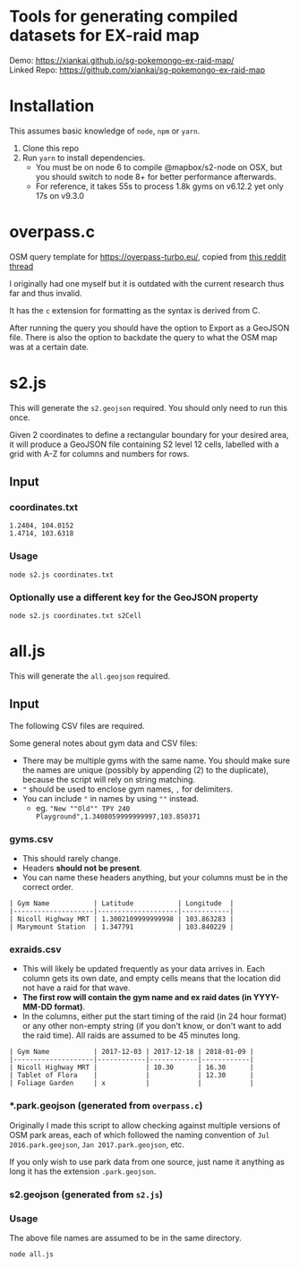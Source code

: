 # Tools for generating compiled datasets for EX-raid map
Demo: https://xiankai.github.io/sg-pokemongo-ex-raid-map/  
Linked Repo: https://github.com/xiankai/sg-pokemongo-ex-raid-map

# Installation
This assumes basic knowledge of `node`, `npm` or `yarn`.

1. Clone this repo
2. Run `yarn` to install dependencies. 
    - You must be on node 6 to compile @mapbox/s2-node on OSX, but you should switch to node 8+ for better performance afterwards.
    - For reference, it takes 55s to process 1.8k gyms on v6.12.2 yet only 17s on v9.3.0

# overpass.c
OSM query template for https://overpass-turbo.eu/, copied from [this reddit thread](https://www.reddit.com/r/TheSilphRoad/comments/7pq1cx/how_i_created_a_map_of_potential_exraids_and_how/)

I originally had one myself but it is outdated with the current research thus far and thus invalid.

It has the `c` extension for formatting as the syntax is derived from C.

After running the query you should have the option to Export as a GeoJSON file. There is also the option to backdate the query to what the OSM map was at a certain date.

# s2.js
This will generate the `s2.geojson` required. You should only need to run this once.

Given 2 coordinates to define a rectangular boundary for your desired area, it will produce a GeoJSON file containing S2 level 12 cells, labelled with a grid with A-Z for columns and numbers for rows.

## Input

### coordinates.txt
```
1.2404, 104.0152
1.4714, 103.6318
```

### Usage
`node s2.js coordinates.txt`

### Optionally use a different key for the GeoJSON property
`node s2.js coordinates.txt s2Cell`

# all.js
This will generate the `all.geojson` required.

## Input
The following CSV files are required. 

Some general notes about gym data and CSV files:
- There may be multiple gyms with the same name. You should make sure the names are unique (possibly by appending (2) to the duplicate), because the script will rely on string matching.
- `"` should be used to enclose gym names, `,` for delimiters.
- You can include `"` in names by using `""` instead.
    - eg. `"New ""Old"" TPY 240 Playground",1.3408059999999997,103.850371`

### gyms.csv
- This should rarely change.
- Headers **should not be present**.
- You can name these headers anything, but your columns must be in the correct order.
```
| Gym Name           | Latitude           | Longitude  |
|--------------------|--------------------|------------|
| Nicoll Highway MRT | 1.3002109999999998 | 103.863283 |
| Marymount Station  | 1.347791           | 103.840229 |
```

### exraids.csv
- This will likely be updated frequently as your data arrives in. Each column gets its own date, and empty cells means that the location did not have a raid for that wave. 
- **The first row will contain the gym name and ex raid dates (in YYYY-MM-DD format)**.
- In the columns, either put the start timing of the raid (in 24 hour format) or any other non-empty string (if you don't know, or don't want to add the raid time). All raids are assumed to be 45 minutes long.
```
| Gym Name           | 2017-12-03 | 2017-12-18 | 2018-01-09 |
|--------------------|------------|------------|------------|
| Nicoll Highway MRT |            | 10.30      | 16.30      |
| Tablet of Flora    |            |            | 12.30      |
| Foliage Garden     | x          |            |            |
```

### *.park.geojson (generated from `overpass.c`)
Originally I made this script to allow checking against multiple versions of OSM park areas, each of which followed the naming convention of `Jul 2016.park.geojson`, `Jan 2017.park.geojson`, etc.

If you only wish to use park data from one source, just name it anything as long it has the extension `.park.geojson`.

### s2.geojson (generated from `s2.js`)

### Usage
The above file names are assumed to be in the same directory.

`node all.js`
